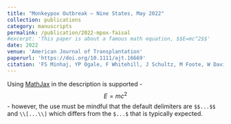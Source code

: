 ```yaml
---
title: "Monkeypox Outbreak – Nine States, May 2022"
collection: publications
category: manuscripts
permalink: /publication/2022-mpox-faisal
#excerpt: 'This paper is about a famous math equation, $$E=mc^2$$'
date: 2022
venue: 'American Journal of Transplantation'
paperurl: 'https://doi.org/10.1111/ajt.16669'
citation: 'FS Minhaj, YP Ogale, F Whitehill, J Schultz, M Foote, W Davidson, CM Hughes, K Wilkins, L Bachmann, R Chatelain, MAP Donnelly, R Mendoza, BL Downes, M Roskosky, M Barnes, GR Gallagher, N Basgoz, V Ruiz, N Thu Thu Kyaw, A Feldpausch, A Valderrama, F Alvarado-Ramy, CH Dowell, CC Chow, Y Li, L Quilter, J Brooks, DC Daskalakis, RP McClung, BW Petersen, I Damon, C Hutson, J McQuiston, AK Rao, E Belay, AM McCollum, Monkeypox Response Team 2022*. (2022). &quot;Monkeypox Outbreak – Nine States, May 2022.&quot; <i>American Journal of Transplantation</i>. 22(8): 2104-2110.'
---
```


Using [MathJax](https://www.mathjax.org/) in the description is supported - $$E=mc^2$$ - however, the use must be mindful that the default delimiters are `$$...$$` and `\\[...\\]` which differs from the `$...$` that is typically expected.
